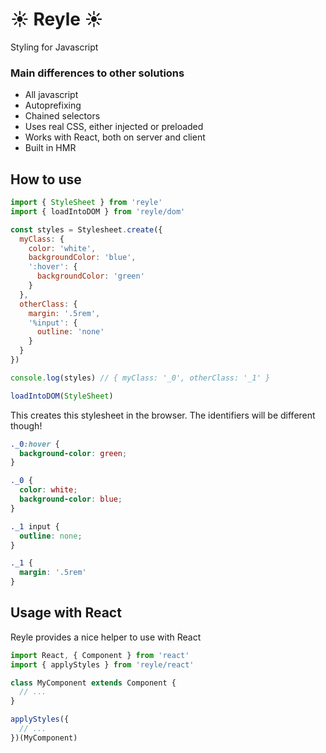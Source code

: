 # :sunny: Reyle :sunny:

Styling for Javascript

### Main differences to other solutions
- All javascript
- Autoprefixing
- Chained selectors
- Uses real CSS, either injected or preloaded
- Works with React, both on server and client
- Built in HMR

## How to use

```js
import { StyleSheet } from 'reyle'
import { loadIntoDOM } from 'reyle/dom'

const styles = Stylesheet.create({
  myClass: {
    color: 'white',
    backgroundColor: 'blue',
    ':hover': {
      backgroundColor: 'green'
    }
  },
  otherClass: {
    margin: '.5rem',
    '%input': {
      outline: 'none'
    }
  }
})

console.log(styles) // { myClass: '_0', otherClass: '_1' }

loadIntoDOM(StyleSheet)
```

This creates this stylesheet in the browser. The identifiers will be different though!

```css
._0:hover {
  background-color: green;
}

._0 {
  color: white;
  background-color: blue;
}

._1 input {
  outline: none;
}

._1 {
  margin: '.5rem'
}
```

## Usage with React

Reyle provides a nice helper to use with React

```js
import React, { Component } from 'react'
import { applyStyles } from 'reyle/react'

class MyComponent extends Component {
  // ...
}

applyStyles({
  // ...
})(MyComponent)
```
